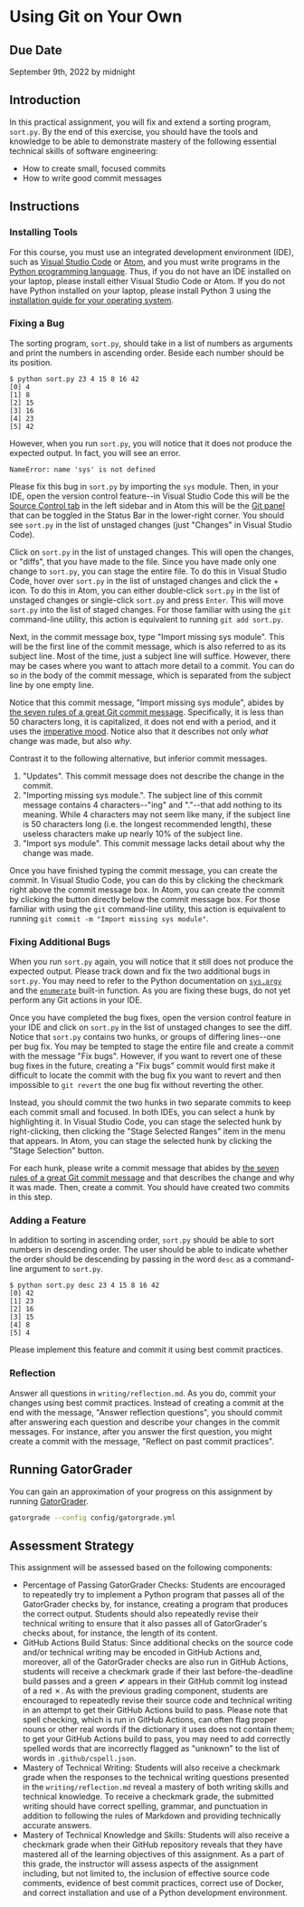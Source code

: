 # Using Git on Your Own

## Due Date

September 9th, 2022 by midnight

## Introduction

In this practical assignment, you will fix and extend a sorting program, `sort.py`. By the end of this exercise, you should have the tools and knowledge to be able to demonstrate mastery of the following essential technical skills of software engineering:

- How to create small, focused commits
- How to write good commit messages

## Instructions

### Installing Tools

For this course, you must use an integrated development environment (IDE), such as [Visual Studio Code](https://code.visualstudio.com/) or [Atom](https://atom.io/), and you must write programs in the [Python programming language](https://www.python.org/). Thus, if you do not have an IDE installed on your laptop, please install either Visual Studio Code or Atom. If you do not have Python installed on your laptop, please install Python 3 using the [installation guide for your operating system](https://docs.python-guide.org/starting/installation/#python-3-installation-guides).

### Fixing a Bug

The sorting program, `sort.py`, should take in a list of numbers as arguments and print the numbers in ascending order. Beside each number should be its position.

```console
$ python sort.py 23 4 15 8 16 42
[0] 4
[1] 8
[2] 15
[3] 16
[4] 23
[5] 42
```

However, when you run `sort.py`, you will notice that it does not produce the expected output. In fact, you will see an error.

```console
NameError: name 'sys' is not defined
```

Please fix this bug in `sort.py` by importing the `sys` module. Then, in your IDE, open the version control feature--in Visual Studio Code this will be the [Source Control tab](https://code.visualstudio.com/docs/editor/versioncontrol#_git-support) in the left sidebar and in Atom this will be the [Git panel](https://flight-manual.atom.io/using-atom/sections/github-package/#github-package) that can be toggled in the Status Bar in the lower-right corner. You should see `sort.py` in the list of unstaged changes (just "Changes" in Visual Studio Code).

Click on `sort.py` in the list of unstaged changes. This will open the changes, or "diffs", that you have made to the file. Since you have made only one change to `sort.py`, you can stage the entire file. To do this in Visual Studio Code, hover over `sort.py` in the list of unstaged changes and click the + icon. To do this in Atom, you can either double-click `sort.py` in the list of unstaged changes or single-click `sort.py` and press `Enter`. This will move `sort.py` into the list of staged changes. For those familiar with using the `git` command-line utility, this action is equivalent to running `git add sort.py`.

Next, in the commit message box, type "Import missing sys module". This will be the first line of the commit message, which is also referred to as its subject line. Most of the time, just a subject line will suffice. However, there may be cases where you want to attach more detail to a commit. You can do so in the body of the commit message, which is separated from the subject line by one empty line.

Notice that this commit message, "Import missing sys module", abides by [the seven rules of a great Git commit message](https://cbea.ms/git-commit/). Specifically, it is less than 50 characters long, it is capitalized, it does not end with a period, and it uses the [imperative mood](https://en.wikipedia.org/wiki/Imperative_mood). Notice also that it describes not only *what* change was made, but also *why*.

Contrast it to the following alternative, but inferior commit messages.

1. "Updates". This commit message does not describe the change in the commit.
1. "Importing missing sys module.". The subject line of this commit message contains 4 characters--"ing" and "."--that add nothing to its meaning. While 4 characters may not seem like many, if the subject line is 50 characters long (i.e. the longest recommended length), these useless characters make up nearly 10% of the subject line.
1. "Import sys module". This commit message lacks detail about why the change was made.

Once you have finished typing the commit message, you can create the commit. In Visual Studio Code, you can do this by clicking the checkmark right above the commit message box. In Atom, you can create the commit by clicking the button directly below the commit message box. For those familiar with using the `git` command-line utility, this action is equivalent to running `git commit -m "Import missing sys module"`.

### Fixing Additional Bugs

When you run `sort.py` again, you will notice that it still does not produce the expected output. Please track down and fix the two additional bugs in `sort.py`. You may need to refer to the Python documentation on [`sys.argv`](https://docs.python.org/3/library/sys.html?highlight=argv#sys.argv) and the [`enumerate`](https://docs.python.org/3/library/functions.html?highlight=enumerate#enumerate) built-in function. As you are fixing these bugs, do not yet perform any Git actions in your IDE.

Once you have completed the bug fixes, open the version control feature in your IDE and click on `sort.py` in the list of unstaged changes to see the diff. Notice that `sort.py` contains two hunks, or groups of differing lines--one per bug fix. You may be tempted to stage the entire file and create a commit with the message "Fix bugs". However, if you want to revert one of these bug fixes in the future, creating a "Fix bugs" commit would first make it difficult to locate the commit with the bug fix you want to revert and then impossible to `git revert` the one bug fix without reverting the other.

Instead, you should commit the two hunks in two separate commits to keep each commit small and focused. In both IDEs, you can select a hunk by highlighting it. In Visual Studio Code, you can stage the selected hunk by right-clicking, then clicking the "Stage Selected Ranges" item in the menu that appears. In Atom, you can stage the selected hunk by clicking the "Stage Selection" button.

For each hunk, please write a commit message that abides by [the seven rules of a great Git commit message](https://cbea.ms/git-commit/) and that describes the change and why it was made. Then, create a commit. You should have created two commits in this step.

### Adding a Feature

In addition to sorting in ascending order, `sort.py` should be able to sort numbers in descending order. The user should be able to indicate whether the order should be descending by passing in the word `desc` as a command-line argument to `sort.py`.

```console
$ python sort.py desc 23 4 15 8 16 42
[0] 42
[1] 23
[2] 16
[3] 15
[4] 8
[5] 4
```

Please implement this feature and commit it using best commit practices.

### Reflection

Answer all questions in `writing/reflection.md`. As you do, commit your changes using best commit practices. Instead of creating a commit at the end with the message, "Answer reflection questions", you should commit after answering each question and describe your changes in the commit messages. For instance, after you answer the first question, you might create a commit with the message, "Reflect on past commit practices".

## Running GatorGrader

You can gain an approximation of your progress on this assignment by running [GatorGrader](https://github.com/GatorEducator/gatorgrader).

```bash
gatorgrade --config config/gatorgrade.yml
```

## Assessment Strategy

This assignment will be assessed based on the following components:

- Percentage of Passing GatorGrader Checks: Students are encouraged to repeatedly try to implement a Python program that passes all of the GatorGrader checks by, for instance, creating a program that produces the correct output. Students should also repeatedly revise their technical writing to ensure that it also passes all of GatorGrader's checks about, for instance, the length of its content.
- GitHub Actions Build Status: Since additional checks on the source code and/or technical writing may be encoded in GitHub Actions and, moreover, all of the GatorGrader checks are also run in GitHub Actions, students will receive a checkmark grade if their last before-the-deadline build passes and a green ✔ appears in their GitHub commit log instead of a red ✗. As with the previous grading component, students are encouraged to repeatedly revise their source code and technical writing in an attempt to get their GitHub Actions build to pass. Please note that spell checking, which is run in GitHub Actions, can often flag proper nouns or other real words if the dictionary it uses does not contain them; to get your GitHub Actions build to pass, you may need to add correctly spelled words that are incorrectly flagged as "unknown" to the list of words in `.github/cspell.json`.
- Mastery of Technical Writing: Students will also receive a checkmark grade when the responses to the technical writing questions presented in the `writing/reflection.md` reveal a mastery of both writing skills and technical knowledge. To receive a checkmark grade, the submitted writing should have correct spelling, grammar, and punctuation in addition to following the rules of Markdown and providing technically accurate answers.
- Mastery of Technical Knowledge and Skills: Students will also receive a checkmark grade when their GitHub repository reveals that they have mastered all of the learning objectives of this assignment. As a part of this grade, the instructor will assess aspects of the assignment including, but not limited to, the inclusion of effective source code comments, evidence of best commit practices, correct use of Docker, and correct installation and use of a Python development environment.
